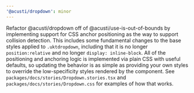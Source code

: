 ```yaml
---
'@acusti/dropdown': minor
---
```


Refactor @acusti/dropdown off of @acusti/use-is-out-of-bounds by
implementing support for CSS anchor positioning as the way to support
collision detection. This includes some fundamental changes to the base
styles applied to `.uktdropdown`, including that it is no longer
`position:relative` and no longer `display: inline-block`. All of the
positioning and anchoring logic is implemented via plain CSS with useful
defaults, so updating the behavior is as simple as providing your own
styles to override the low-specificity styles rendered by the component.
See `packages/docs/stories/Dropdown.stories.tsx` and
`packages/docs/stories/Dropdown.css` for examples of how that works.
